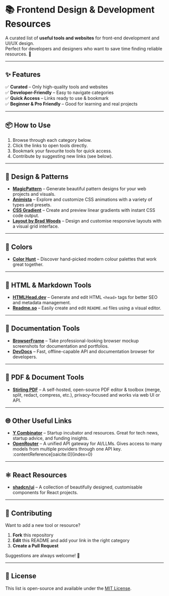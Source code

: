 # 📚 Frontend Design & Development Resources

A curated list of **useful tools and websites** for front-end development and UI/UX design.  
Perfect for developers and designers who want to save time finding reliable resources. 🚀  

---

## ✨ Features

✅ **Curated** – Only high-quality tools and websites  
✅ **Developer-Friendly** – Easy to navigate categories  
✅ **Quick Access** – Links ready to use & bookmark  
✅ **Beginner & Pro Friendly** – Good for learning and real projects  

---

## 📦 How to Use

1. Browse through each category below.  
2. Click the links to open tools directly.  
3. Bookmark your favourite tools for quick access.  
4. Contribute by suggesting new links (see below).  

---

## 🎨 Design & Patterns  
- **[MagicPattern](https://www.magicpattern.design/)** – Generate beautiful pattern designs for your web projects and visuals.  
- **[Animista](https://animista.net/play/basic)** – Explore and customize CSS animations with a variety of types and presets.  
- **[CSS Gradient](https://cssgradient.io)** – Create and preview linear gradients with instant CSS code output.  
- **[Layout by Brad Woods](https://layout.bradwoods.io/)** – Design and customise responsive layouts with a visual grid interface.  

---

## 🌈 Colors  
- **[Color Hunt](https://colorhunt.co/)** – Discover hand-picked modern colour palettes that work great together.  

---

## 🧠 HTML & Markdown Tools  
- **[HTMLHead.dev](https://htmlhead.dev/)** – Generate and edit HTML `<head>` tags for better SEO and metadata management.  
- **[Readme.so](https://readme.so/)** – Easily create and edit `README.md` files using a visual editor.  

---

## 📸 Documentation Tools  
- **[BrowserFrame](https://browserframe.com/)** – Take professional-looking browser mockup screenshots for documentation and portfolios.  
- **[DevDocs](https://devdocs.io/)** – Fast, offline-capable API and documentation browser for developers.  

---

## 📄 PDF & Document Tools  
- **[Stirling PDF](https://stirlingpdf.com/)** – A self-hosted, open-source PDF editor & toolbox (merge, split, redact, compress, etc.), privacy-focused and works via web UI or API.  

---

## 🌐 Other Useful Links  
- **[Y Combinator](https://www.ycombinator.com/)** – Startup incubator and resources. Great for tech news, startup advice, and funding insights.  
- **[OpenRouter](https://openrouter.ai/)** – A unified API gateway for AI/LLMs. Gives access to many models from multiple providers through one API key. :contentReference[oaicite:0]{index=0}  

---

## ⚛️ React Resources  
- **[shadcn/ui](https://ui.shadcn.com/docs/components)** – A collection of beautifully designed, customisable components for React projects.  

---

## 🤝 Contributing

Want to add a new tool or resource?

1. **Fork** this repository  
2. **Edit** this README and add your link in the right category  
3. **Create a Pull Request**  

Suggestions are always welcome! 🙌  

---

## 📄 License

This list is open-source and available under the [MIT License](https://opensource.org/licenses/MIT).
